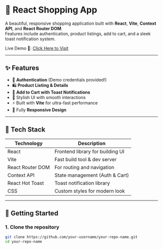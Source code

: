 # 🛒 React Shopping App

A beautiful, responsive shopping application built with **React**, **Vite**, **Context API**, and **React Router DOM**.  
Features include authentication, product listings, add to cart, and a sleek toast notification system.

Live Demo 🚀: [Click Here to Visit]([newshoppingwebsite.netlify.app](https://newshoppingwebsite.netlify.app/login))

---

## ✨ Features

- 🔐 **Authentication** (Demo credentials provided!)
- 🛍️ **Product Listing & Details**
- 🛒 **Add to Cart with Toast Notifications**
- 💙 Stylish UI with smooth interactions
- ⚡ Built with **Vite** for ultra-fast performance
- 📱 Fully **Responsive Design**

---

## 🧩 Tech Stack

| Technology      | Description                          |
| --------------- | ------------------------------------ |
| React           | Frontend library for building UI     |
| Vite            | Fast build tool & dev server         |
| React Router DOM| For routing and navigation            |
| Context API     | State management (Auth & Cart)       |
| React Hot Toast | Toast notification library            |
| CSS             | Custom styles for modern look        |

---

## 🚀 Getting Started

### 1. Clone the repository
```bash
git clone https://github.com/your-username/your-repo-name.git
cd your-repo-name
